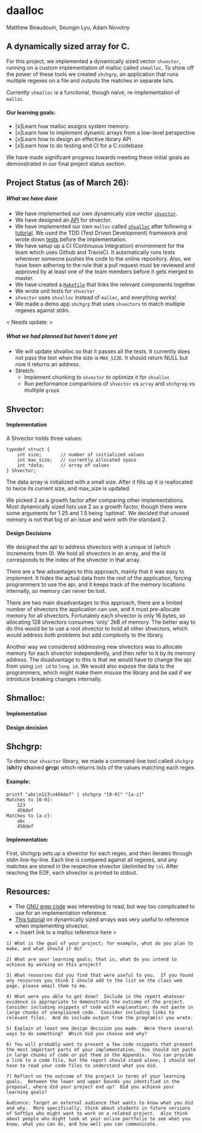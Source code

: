 # daalloc
Matthew Beaudouin, Seungin Lyu, Adam Novotny

## A dynamically sized array for C.

For this project, we implemented a dynamically sized vector `shvector`, running on a custom implementation of malloc called `shmalloc`. To show off the power of these tools we created `shchgrp`, an application that runs multiple regexes on a file and outputs the matches in separate lists.

Currently `shmalloc` is a functional, though naive, re-implementation of `malloc`.


#### Our learning goals:
- [x]Learn how malloc assigns system memory.
- [x]Learn how to implement dynamic arrays from a low-level perspective
- [x]Learn how to design an effective library API
- [x]Learn how to do testing and CI for a C codebase

We have made significant progress towards meeting these initial goals as demonstrated in our final project status section. 

## Project Status (as of March 26):

##### What we have done
- We have implemented our own dynamically size vector [`shvector`](https://github.com/SeunginLyu/SoftSys-daalloc/blob/master/src/shvec.c).
- We have designed an [API](https://github.com/SeunginLyu/SoftSys-daalloc/blob/master/spec.md) for shvector.
- We have implemented our own `malloc` called [`shvalloc`](https://github.com/SeunginLyu/SoftSys-daalloc/blob/master/src/shvalloc.c) after following a [tutorial](https://danluu.com/malloc-tutorial/). We used the TDD (Test Driven Development) framework and wrote down [tests](https://github.com/SeunginLyu/SoftSys-daalloc/blob/master/src/test_shvalloc.c) before the implementation. 
- We have setup up a CI (Continuous Integration) environment for the team which uses Github and TravisCI. It automatically runs tests whenever someone pushes the code to the online repository. Also, we have been adhering to the rule that a pull request must be reviewed and approved by at least one of the team members before it gets merged to master.
- We have created a [`Makefile`](https://github.com/SeunginLyu/SoftSys-daalloc/blob/master/src/Makefile) that links the relevant components together. 
- We wrote unit tests for `shvector`
- `shvector` uses `shvalloc` instead of `malloc`, and everything works!
- We made a demo app `shchgrp` that uses `shvectors` to match multiple regexes against stdin.

\< Needs update: \>
##### What we had planned but haven't done yet
- We will update shvalloc so that it passes all the tests. It currently does not pass the test when the size is `MAX_SIZE`. It should return NULL but now it returns an address.
- Stretch:
    - Implement chunking to `shvector` to optimize it for `shvalloc`
    - Run performance comparisons of `shvector` vs `array` and `shchgrep` vs multiple `grep`s

## Shvector:
#### Implementation
A Shvector holds three values:
```
typedef struct {
    int size;       // number of initialized values
    int max_size;   // currently allocated space
    int *data;      // array of values
} Shvector;
```

The data array is initialized with a small size. After it fills up it is reallocated to twice its current size, and max_size is updated.

We picked 2 as a growth factor after comparing other implementations. Most dynamically sized lists use 2 as a growth factor, though there were some arguments for 1.25 and 1.5 being 'optimal'. We decided that unused memory is not that big of an issue and went with the standard 2.

#### Design Decisions
We designed the api to address shvectors with a unique id (which increments from 0). We hold all shvectors in an array, and the id corresponds to the index of the shvector in that array.

There are a few advantages to this approach, mainly that it was easy to implement. It hides the actual data from the rest of the application, forcing programmers to use the api, and it keeps track of the memory locations internally, so memory can never be lost.

There are two main disadvantages to this approach, there are a limited number of shvectors the application can use, and it must pre-allocate memory for all shvectors. Fortunately each shvector is only 16 bytes, so allocating 128 shvectors consumes 'only' 2kB of memory. The better way to do this would be to use a root shvector to hold all other shvectors, which would address both problems but add complexity to the library.

Another way we considered addressing new shvectors was to allocate memory for each shvector independently, and then refer to it by its memory address. The disadvantage to this is that we would have to change the api from using `int id` to `long id`. We would also expose the data to the programmers, which might make them misuse the library and be sad if we introduce breaking changes internally.


## Shmalloc:
#### Implementation
#### Design decision

## Shchgrp:
To demo our `shvector` library, we made a command-line tool called `shchgrp` (**sh**itty **ch**ained **gr**e**p**) which returns lists of the values matching each regex.

#### Example:
```
printf "abc\n123\n456def" | shchgrp "[0-9]" "[a-z]"
Matches to [0-9]:
    123
    456def
Matches to [a-z]:
    abc
    456def
```

#### Implementation:
First, shchgrp sets up a shvector for each regex, and then iterates through stdin line-by-line. Each line is compared against all regexes, and any matches are stored in the respective shvector (delimited by `\n`). After reaching the EOF, each shvector is printed to stdout.



## Resources:
- The [GNU grep code](https://savannah.gnu.org/git/?group=grep) was interesting to read, but way too complicated to use for an implementation reference.
- [This tutorial](https://www.happybearsoftware.com/implementing-a-dynamic-array) on dynamically sized arrays was very useful to reference when implementing shvector.
- \< Insert link to a malloc reference here \>

```
1) What is the goal of your project; for example, what do you plan to make, and what should it do?

2) What are your learning goals; that is, what do you intend to achieve by working on this project?

3) What resources did you find that were useful to you.  If you found any resources you think I should add to the list on the class web page, please email them to me.

4) What were you able to get done?  Include in the report whatever evidence is appropriate to demonstrate the outcome of the project.  Consider including snippets of code with explanation; do not paste in large chunks of unexplained code.  Consider including links to relevant files.  And do include output from the program(s) you wrote.

5) Explain at least one design decision you made.  Were there several ways to do something?  Which did you choose and why?

6) You will probably want to present a few code snippets that present the most important parts of your implementation.  You should not paste in large chunks of code or put them in the Appendix.  You can provide a link to a code file, but the report should stand alone; I should not have to read your code files to understand what you did.

7) Reflect on the outcome of the project in terms of your learning goals.  Between the lower and upper bounds you identified in the proposal, where did your project end up?  Did you achieve your learning goals?

Audience: Target an external audience that wants to know what you did and why.  More specifically, think about students in future versions of SoftSys who might want to work on a related project.  Also think about people who might look at your online portfolio to see what you know, what you can do, and how well you can communicate.
```